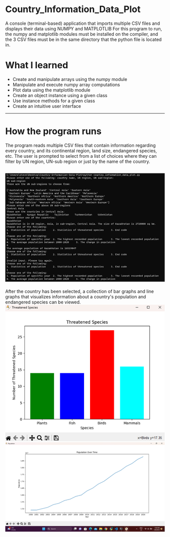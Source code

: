 # Country_Information_Data_Plot
A console (terminal-based) application that imports multiple CSV files and displays their data using NUMPY and MATPLOTLIB
For this program to run, the numpy and matplotlib modules must be installed on the compiler, and the 3 CSV files must be in the same directory that the python file is located in.

# What I learned
* Create and manipulate arrays using the numpy module
* Manipulate and execute numpy array computations
* Plot data using the matplotlib module
* Create an object instance using a given class
* Use instance methods for a given class
* Create an intuitive user interface
---

# How the program runs

The program reads multiple CSV files that contain information regarding every country, and its continental region, land size, endangered species, etc.
The user is prompted to select from a list of choices where they can filter by UN region, UN-sub region or just by the name of the country.

![UI](Application_UI.png)
---
After the country has been selected, a collection of bar graphs and line graphs that visualizes information about a country's population and endangered species can be viewed.
<br>
![Bar Graph](Bar_graph.png)
<br>
![Line Graph](Line_graph.png)
